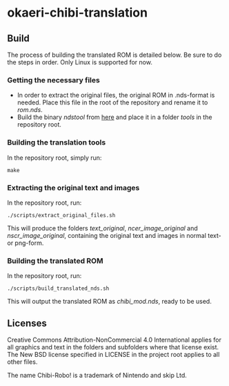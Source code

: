 # okaeri-chibi-translation

## Build
The process of building the translated ROM is detailed below. Be sure to do the steps in order. Only Linux is supported for now.

### Getting the necessary files
* In order to extract the original files, the original ROM in .nds-format is needed. Place this file in the root of the repository and rename it to *rom.nds*.
* Build the binary *ndstool* from [here](https://github.com/devkitPro/ndstool) and place it in a folder *tools* in the repository root.

### Building the translation tools
In the repository root, simply run:

`make`

### Extracting the original text and images
In the repository root, run:

`./scripts/extract_original_files.sh`

This will produce the folders *text_original*, *ncer_image_original* and *nscr_image_original*, containing the original text and images in normal text- or png-form.

### Building the translated ROM
In the repository root, run:

`./scripts/build_translated_nds.sh`

This will output the translated ROM as *chibi_mod.nds*, ready to be used.

## Licenses
Creative Commons Attribution-NonCommercial 4.0 International applies for all graphics and text in the folders and subfolders where that license exist. The New BSD license specified in LICENSE in the project root applies to all other files.

The name Chibi-Robo! is a trademark of Nintendo and skip Ltd.